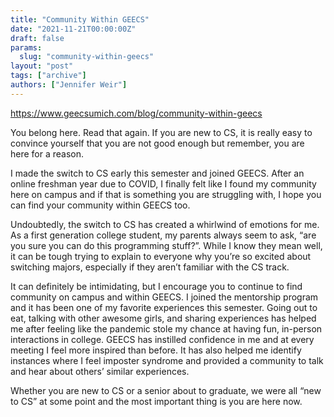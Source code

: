 ```yaml
---
title: "Community Within GEECS"
date: "2021-11-21T00:00:00Z"
draft: false
params:
  slug: "community-within-geecs"
layout: "post"
tags: ["archive"]
authors: ["Jennifer Weir"]
---
```


<https://www.geecsumich.com/blog/community-within-geecs>

You belong here. Read that again. If you are new to CS, it is really easy to convince yourself that you are not good enough but remember, you are here for a reason.

I made the switch to CS early this semester and joined GEECS. After an online freshman year due to COVID, I finally felt like I found my community here on campus and if that is something you are struggling with, I hope you can find your community within GEECS too.

Undoubtedly, the switch to CS has created a whirlwind of emotions for me. As a first generation college student, my parents always seem to ask, “are you sure you can do this programming stuff?”. While I know they mean well, it can be tough trying to explain to everyone why you’re so excited about switching majors, especially if they aren’t familiar with the CS track.

It can definitely be intimidating, but I encourage you to continue to find community on campus and within GEECS. I joined the mentorship program and it has been one of my favorite experiences this semester. Going out to eat, talking with other awesome girls, and sharing experiences has helped me after feeling like the pandemic stole my chance at having fun, in-person interactions in college. GEECS has instilled confidence in me and at every meeting I feel more inspired than before. It has also helped me identify instances where I feel imposter syndrome and provided a community to talk and hear about others’ similar experiences.

Whether you are new to CS or a senior about to graduate, we were all “new to CS” at some point and the most important thing is you are here now.
